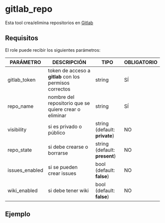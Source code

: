 # gitlab_repo

Esta tool crea/elimina repositorios en [Gitlab](https://gitlab.com/)

## Requisitos

El role puede recibir los siguientes parámetros:

| **PARÁMETRO** | **DESCRIPCIÓN** | **TIPO** | **OBLIGATORIO** |
|--|--|--|--|
| gitlab_token | token de acceso a **gitlab** con los permisos correctos | string | SÍ |
| repo_name | nombre del repositorio que se quiere crear o eliminar | string | SÍ |
| visibility | si es privado o público | string (default: __private__) | NO |
| repo_state | si debe crearse o borrarse | string (default: __present__) | NO
| issues_enabled | si se pueden crear issues | bool (default: __false__) | NO |
| wiki_enabled | si debe tener wiki | bool (default: __false__) | NO |

## Ejemplo

```yaml
```

